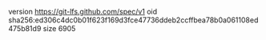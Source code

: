 version https://git-lfs.github.com/spec/v1
oid sha256:ed306c4dc0b01f623f169d3fce47736ddeb2ccffbea78b0a061108ed475b81d9
size 6905
